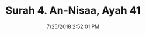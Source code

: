 ---
title       : "Surah 4. An-Nisaa, Ayah 41"
date        : 7/25/2018 2:52:01 PM
draft       : false
type        : "quran"
layout      : "compare"
BookCode    : "CMP"
SurahNumber : "4"
AyahNumber  : "41"
TotalAyah   : "176"
---